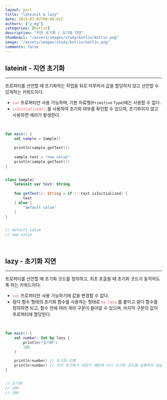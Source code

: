 ```yaml
---
layout: post
title: "lateinit & lazy"
date: 2019-03-02T00:00:01Z
authors: ["y-mg"]
categories: [Kotlin]
description: "지연 초기화 / 초기화 지연"
thumbnail: "/assets/images/study/kotlin/kotlin.png"
image: "/assets/images/study/kotlin/kotlin.png"
comments: false
---
```


## lateinit - 지연 초기화
***
프로퍼티를 선언할 때 초기화하는 작업을 뒤로 미루어서 값을 할당하지 않고 선언할 수 있게하는 키워드이다.
- <code style="color: #eb5657;">var</code> 프로퍼티만 사용 가능하며, 기본 자료형(`Primitive` `Type`)에는 사용할 수 없다.
- <code style="color: #eb5657;">isInitialized()</code> 를 사용하여 초기화 여부를 확인할 수 있으며, 초기화히지 않고 사용하면 에러가 발생한다.
<br/>

```kotlin
fun main() {
    val sample = Sample()

    println(sample.getText())
    
    sample.text = "new value"
    println(sample.getText())
}


class Sample{
    lateinit var text: String
    
    fun getText(): String = if (::text.isInitialized) {
        text
    } else {
        "default value"
    }
}


// default value
// new value
```
<br/>



## lazy - 초기화 지연
***
프로퍼티를 선언할 때 초기화 코드를 정의하고, 최초 호출될 때 초기화 코드가 동작하도록 하는 키워드이다.
- <code style="color: #eb5657;">val</code> 프로퍼티만 사용 가능하기에 값을 변경할 수 없다.
- 람다 함수 형태의 초기화 함수를 사용하는 형태로 <code style="color: #eb5657;">by lazy</code> 를 붙이고 람다 함수를 정의하면 되고, 함수 안에 여러 개의 구문이 들어갈 수 있으며, 마지막 구문의 값이 프로퍼티에 할당된다.
<br/>

```kotlin
fun main() {
    val number: Int by lazy {
        println("초기화")
        100
    }

    println(number) // 초기화 진행
    println(number) // 이미 초기화가 되었기 때문에 다시 초기화 코드를 실행하지 않음
}


// 초기화
// 100
// 100
```